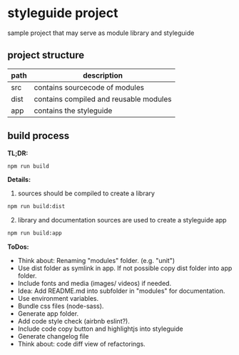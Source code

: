 # styleguide project

sample project that may serve as module library and styleguide

## project structure

| path | description                              |
| ---- | ---------------------------------------- |
| src  | contains sourcecode of modules           |
| dist | contains compiled and reusable modules   |
| app  | contains the styleguide                  |

## build process

**TL;DR:**
```bash
npm run build
```

**Details:**

1. sources should be compiled to create a library
```bash
npm run build:dist
```

2. library and documentation sources are used to create a styleguide app
```bash
npm run build:app
```

**ToDos:**
* Think about: Renaming "modules" folder. (e.g. "unit")
* Use dist folder as symlink in app. If not possible copy dist folder into app folder.
* Include fonts and media (images/ videos) if needed.
* Idea: Add README.md into subfolder in "modules" for documentation.
* Use environment variables.
* Bundle css files (node-sass).
* Generate app folder.
* Add code style check (airbnb eslint?).
* Include code copy button and highlightjs into styleguide
* Generate changelog file
* Think about: code diff view of refactorings.
